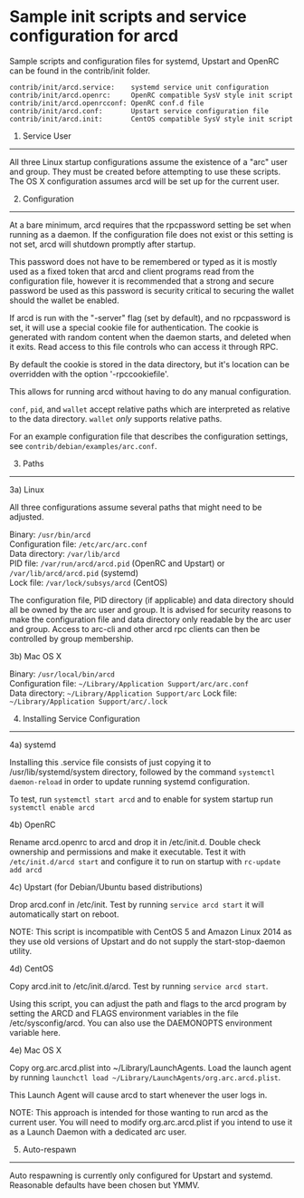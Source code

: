 Sample init scripts and service configuration for arcd
==========================================================

Sample scripts and configuration files for systemd, Upstart and OpenRC
can be found in the contrib/init folder.

    contrib/init/arcd.service:    systemd service unit configuration
    contrib/init/arcd.openrc:     OpenRC compatible SysV style init script
    contrib/init/arcd.openrcconf: OpenRC conf.d file
    contrib/init/arcd.conf:       Upstart service configuration file
    contrib/init/arcd.init:       CentOS compatible SysV style init script

1. Service User
---------------------------------

All three Linux startup configurations assume the existence of a "arc" user
and group.  They must be created before attempting to use these scripts.
The OS X configuration assumes arcd will be set up for the current user.

2. Configuration
---------------------------------

At a bare minimum, arcd requires that the rpcpassword setting be set
when running as a daemon.  If the configuration file does not exist or this
setting is not set, arcd will shutdown promptly after startup.

This password does not have to be remembered or typed as it is mostly used
as a fixed token that arcd and client programs read from the configuration
file, however it is recommended that a strong and secure password be used
as this password is security critical to securing the wallet should the
wallet be enabled.

If arcd is run with the "-server" flag (set by default), and no rpcpassword is set,
it will use a special cookie file for authentication. The cookie is generated with random
content when the daemon starts, and deleted when it exits. Read access to this file
controls who can access it through RPC.

By default the cookie is stored in the data directory, but it's location can be overridden
with the option '-rpccookiefile'.

This allows for running arcd without having to do any manual configuration.

`conf`, `pid`, and `wallet` accept relative paths which are interpreted as
relative to the data directory. `wallet` *only* supports relative paths.

For an example configuration file that describes the configuration settings,
see `contrib/debian/examples/arc.conf`.

3. Paths
---------------------------------

3a) Linux

All three configurations assume several paths that might need to be adjusted.

Binary:              `/usr/bin/arcd`  
Configuration file:  `/etc/arc/arc.conf`  
Data directory:      `/var/lib/arcd`  
PID file:            `/var/run/arcd/arcd.pid` (OpenRC and Upstart) or `/var/lib/arcd/arcd.pid` (systemd)  
Lock file:           `/var/lock/subsys/arcd` (CentOS)  

The configuration file, PID directory (if applicable) and data directory
should all be owned by the arc user and group.  It is advised for security
reasons to make the configuration file and data directory only readable by the
arc user and group.  Access to arc-cli and other arcd rpc clients
can then be controlled by group membership.

3b) Mac OS X

Binary:              `/usr/local/bin/arcd`  
Configuration file:  `~/Library/Application Support/arc/arc.conf`  
Data directory:      `~/Library/Application Support/arc`
Lock file:           `~/Library/Application Support/arc/.lock`

4. Installing Service Configuration
-----------------------------------

4a) systemd

Installing this .service file consists of just copying it to
/usr/lib/systemd/system directory, followed by the command
`systemctl daemon-reload` in order to update running systemd configuration.

To test, run `systemctl start arcd` and to enable for system startup run
`systemctl enable arcd`

4b) OpenRC

Rename arcd.openrc to arcd and drop it in /etc/init.d.  Double
check ownership and permissions and make it executable.  Test it with
`/etc/init.d/arcd start` and configure it to run on startup with
`rc-update add arcd`

4c) Upstart (for Debian/Ubuntu based distributions)

Drop arcd.conf in /etc/init.  Test by running `service arcd start`
it will automatically start on reboot.

NOTE: This script is incompatible with CentOS 5 and Amazon Linux 2014 as they
use old versions of Upstart and do not supply the start-stop-daemon utility.

4d) CentOS

Copy arcd.init to /etc/init.d/arcd. Test by running `service arcd start`.

Using this script, you can adjust the path and flags to the arcd program by
setting the ARCD and FLAGS environment variables in the file
/etc/sysconfig/arcd. You can also use the DAEMONOPTS environment variable here.

4e) Mac OS X

Copy org.arc.arcd.plist into ~/Library/LaunchAgents. Load the launch agent by
running `launchctl load ~/Library/LaunchAgents/org.arc.arcd.plist`.

This Launch Agent will cause arcd to start whenever the user logs in.

NOTE: This approach is intended for those wanting to run arcd as the current user.
You will need to modify org.arc.arcd.plist if you intend to use it as a
Launch Daemon with a dedicated arc user.

5. Auto-respawn
-----------------------------------

Auto respawning is currently only configured for Upstart and systemd.
Reasonable defaults have been chosen but YMMV.
